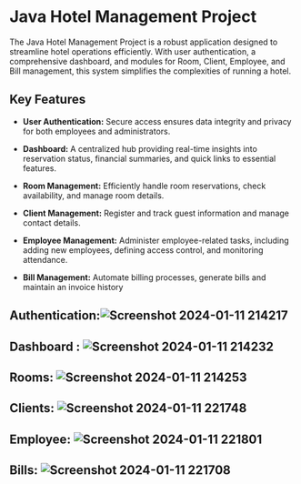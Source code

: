 # Java Hotel Management Project

The Java Hotel Management Project is a robust application designed to streamline hotel operations efficiently. With user authentication, a comprehensive dashboard, and modules for Room, Client, Employee, and Bill management, this system simplifies the complexities of running a hotel.

## Key Features

- **User Authentication:** Secure access ensures data integrity and privacy for both employees and administrators.

- **Dashboard:** A centralized hub providing real-time insights into reservation status, financial summaries, and quick links to essential features.

- **Room Management:** Efficiently handle room reservations, check availability, and manage room details.

- **Client Management:** Register and track guest information and manage contact details.

- **Employee Management:** Administer employee-related tasks, including adding new employees, defining access control, and monitoring attendance.

- **Bill Management:** Automate billing processes, generate bills and maintain an invoice history
## Authentication:![Screenshot 2024-01-11 214217](https://github.com/mouad-ou/Hotel-Management-System/assets/79291830/a932ad64-7376-4a75-90a0-be0ebd837efe)
## Dashboard : ![Screenshot 2024-01-11 214232](https://github.com/mouad-ou/Hotel-Management-System/assets/79291830/02dafe49-d4cb-4744-a080-7a344767047f)
## Rooms: ![Screenshot 2024-01-11 214253](https://github.com/mouad-ou/Hotel-Management-System/assets/79291830/47d03aa9-80f3-4cb8-afde-3cf142bb8ec0)

## Clients: ![Screenshot 2024-01-11 221748](https://github.com/mouad-ou/Hotel-Management-System/assets/79291830/6c2039e7-8000-459b-8f8a-85126e841874)

## Employee: ![Screenshot 2024-01-11 221801](https://github.com/mouad-ou/Hotel-Management-System/assets/79291830/f24910f9-17af-4fe6-9e50-2cf59f6b00cb)


## Bills: ![Screenshot 2024-01-11 221708](https://github.com/mouad-ou/Hotel-Management-System/assets/79291830/62d26993-c010-40ee-a540-20841518737b)
